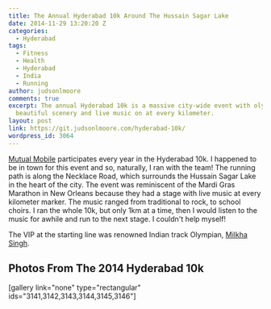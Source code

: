 ```yaml
---
title: The Annual Hyderabad 10k Around The Hussain Sagar Lake
date: 2014-11-29 13:20:20 Z
categories:
  - Hyderabad
tags:
  - Fitness
  - Health
  - Hyderabad
  - India
  - Running
author: judsonlmoore
comments: true
excerpt: The annual Hyderabad 10k is a massive city-wide event with olympian leaders,
  beautiful scenery and live music on at every kilometer.
layout: post
link: https://git.judsonlmoore.com/hyderabad-10k/
wordpress_id: 3064
---
```


[Mutual Mobile](https://www.judsonlmoore.com/career/mutual-mobile/) participates every year in the Hyderabad 10k. I happened to be in town for this event and so, naturally, I ran with the team! The running path is along the Necklace Road, which surrounds the Hussain Sagar Lake in the heart of the city. The event was reminiscent of the Mardi Gras Marathon in New Orleans because they had a stage with live music at every kilometer marker. The music ranged from traditional to rock, to school choirs. I ran the whole 10k, but only 1km at a time, then I would listen to the music for awhile and run to the next stage. I couldn't help myself!

The VIP at the starting line was renowned Indian track Olympian, [Milkha Singh](https://en.wikipedia.org/wiki/Milkha_Singh).

## Photos From The 2014 Hyderabad 10k

[gallery link="none" type="rectangular" ids="3141,3142,3143,3144,3145,3146"]
